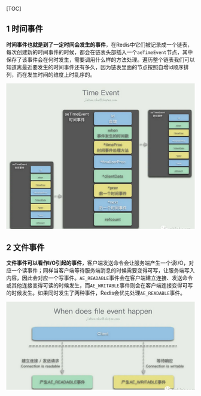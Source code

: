 [TOC]

## 1 时间事件

**时间事件也就是到了一定时间会发生的事件**，在Redis中它们被记录成一个链表，每次创建新的时间事件的时候，都会在链表头部插入一个`aeTimeEvent`节点，其中保存了该事件会在何时发生，需要调用什么样的方法处理。遍历整个链表我们可以知道离最近要发生的时间事件还有多久，因为链表里面的节点按照自增id顺序排列，而在发生时间的维度上时乱序的。

![](./media/时间事件.png)

## 2 文件事件

**文件事件可以看作I/O引起的事件**，客户端发送命令会让服务端产生一个读I/O，对应一个读事件；同样当客户端等待服务端消息的时候需要变得可写，让服务端写入内容，因此会对应一个写事件。`AE_READABLE`事件会在客户端建立连接、发送命令或其他连接变得可读的时候发生，而`AE_WRITABLE`事件则会在客户端连接变得可写的时候发生。如果同时发生了两种事件，Redis会优先处理`AE_READABLE`事件。

![](./media/读写事件.png)